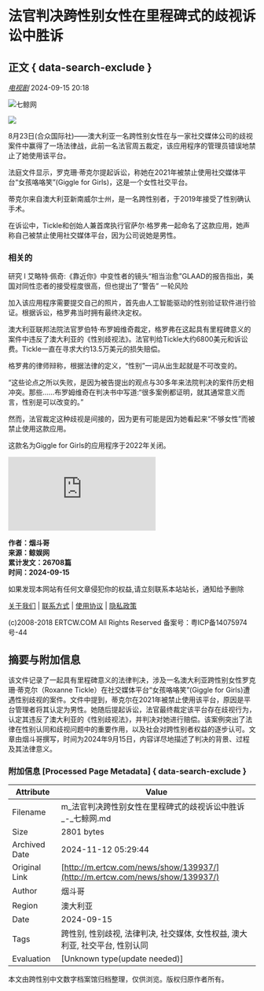 # 法官判决跨性别女性在里程碑式的歧视诉讼中胜诉

## 正文 { data-search-exclude }


[_电视剧_](http://www.ertcw.com/news/list/197/) 2024-09-15 20:18

![七鲸网](http://www.ertcw.com/file/upload/202312/02/152113821.png)

![](http://www.ertcw.com/file/upload/202409/15/001402221.jpg)

8月23日(合众国际社)——澳大利亚一名跨性别女性在与一家社交媒体公司的歧视案件中赢得了一场法律战，此前一名法官周五裁定，该应用程序的管理员错误地禁止了她使用该平台。

法庭文件显示，罗克珊·蒂克尔提起诉讼，称她在2021年被禁止使用社交媒体平台“女孩咯咯笑”(Giggle for Girls)，这是一个女性社交平台。

蒂克尔来自澳大利亚新南威尔士州，是一名跨性别者，于2019年接受了性别确认手术。

在诉讼中，Tickle和创始人兼首席执行官萨尔·格罗弗一起命名了这款应用，她声称自己被禁止使用社交媒体平台，因为公司说她是男性。

### 相关的

研究 l 艾略特·佩奇:《靠近你》中变性者的镜头“相当治愈”GLAAD的报告指出，美国对同性恋者的接受程度很高，但也提出了“警告” 一轮风险

加入该应用程序需要提交自己的照片，首先由人工智能驱动的性别验证软件进行验证。根据诉讼，格罗弗当时拥有最终决定权。

澳大利亚联邦法院法官罗伯特·布罗姆维奇裁定，格罗弗在这起具有里程碑意义的案件中违反了澳大利亚的《性别歧视法》。法官判给Tickle大约6800美元和诉讼费。Tickle一直在寻求大约13.5万美元的损失赔偿。

格罗弗的律师辩称，根据法律的定义，“性别”一词从出生起就是不可改变的。

“这些论点之所以失败，是因为被告提出的观点与30多年来法院判决的案件历史相冲突。那些……布罗姆维奇在判决书中写道:“很多案例都证明，就其通常意义而言，性别是可以改变的。”

然而，法官裁定这种歧视是间接的，因为更有可能是因为她看起来“不够女性”而被禁止使用这款应用。

这款名为Giggle for Girls的应用程序于2022年关闭。

![烟斗哥](http://www.ertcw.com/api/avatar/show.php?username=huanqiu&size=large)

**作者：烟斗哥  
来源：鲸娱网  
累计发文：26708篇  
时间：2024-09-15** 

如果发现本网站有任何文章侵犯你的权益,请立刻联系本站站长，通知给予删除  

[关于我们](http://www.ertcw.com/about/about.html) | [联系方式](http://www.ertcw.com/about/contact.html) | [使用协议](http://www.ertcw.com/about/agreement.html) | [隐私政策](http://www.ertcw.com/about/copyright.html)  

(c)2008-2018 ERTCW.COM All Rights Reserved 备案号：粤ICP备14075974号-44

## 摘要与附加信息

<!-- tcd_abstract -->
该文件记录了一起具有里程碑意义的法律判决，涉及一名澳大利亚跨性别女性罗克珊·蒂克尔（Roxanne Tickle）在社交媒体平台“女孩咯咯笑”(Giggle for Girls)遭遇性别歧视的案件。文件中提到，蒂克尔在2021年被禁止使用该平台，原因是平台管理者将其认定为男性。她随后提起诉讼，法官最终裁定该平台存在歧视行为，认定其违反了澳大利亚的《性别歧视法》，并判决对她进行赔偿。该案例突出了法律在性别认同和歧视问题中的重要作用，以及社会对跨性别者权益的逐步认可。文章由烟斗哥撰写，时间为2024年9月15日，内容详尽地描述了判决的背景、过程及其法律意义。
<!-- tcd_abstract_end -->

### 附加信息 [Processed Page Metadata] { data-search-exclude }

| Attribute       | Value                                  |
|-----------------|----------------------------------------|
| Filename        | m_法官判决跨性别女性在里程碑式的歧视诉讼中胜诉_-_七鲸网.md                             |
| Size            | 2801 bytes                           |
| Archived Date   | 2024-11-12 05:29:44                             |
| Original Link   | [http://m.ertcw.com/news/show/139937/](http://m.ertcw.com/news/show/139937/)                       |
| Author          | 烟斗哥                               |
| Region          | 澳大利亚                               |
| Date            | 2024-09-15                                 |
| Tags            | 跨性别, 性别歧视, 法律判决, 社交媒体, 女性权益, 澳大利亚, 社交平台, 性别认同                                 |
| Evaluation            | [Unknown type(update needed)]                                 |
<!-- tcd_table_end -->

本文由跨性别中文数字档案馆归档整理，仅供浏览。版权归原作者所有。
